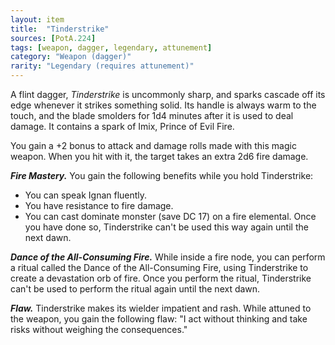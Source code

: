 ```yaml
---
layout: item
title:  "Tinderstrike"
sources: [PotA.224]
tags: [weapon, dagger, legendary, attunement]
category: "Weapon (dagger)"
rarity: "Legendary (requires attunement)"
---
```


A flint dagger, _Tinderstrike_ is uncommonly sharp, and sparks cascade off its edge whenever it strikes something solid. Its handle is always warm to the touch, and the blade smolders for 1d4 minutes after it is used to deal damage. It contains a spark of Imix, Prince of Evil Fire.

You gain a +2 bonus to attack and damage rolls made with this magic weapon. When you hit with it, the target takes an extra 2d6 fire damage.

**_Fire Mastery._** You gain the following benefits while you hold Tinderstrike:
- You can speak Ignan fluently.
- You have resistance to fire damage.
- You can cast dominate monster (save DC 17) on a fire elemental. Once you have done so, Tinderstrike can't be used this way again until the next dawn.

**_Dance of the All-Consuming Fire._** While inside a fire node, you can perform a ritual called the Dance of the All-Consuming Fire, using Tinderstrike to create a devastation orb of fire. Once you perform the ritual, Tinderstrike can't be used to perform the ritual again until the next dawn.

**_Flaw._** Tinderstrike makes its wielder impatient and rash. While attuned to the weapon, you gain the following flaw: "I act without thinking and take risks without weighing the consequences."